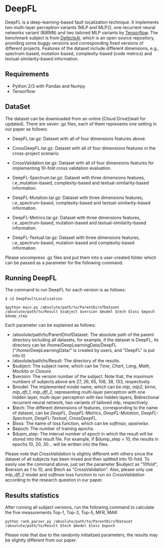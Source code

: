 # DeepFL
DeepFL is a deep-learning-based fault localization technique. It implements two multi-layer perceptron variants (MLP and MLP2), one recurrent neural networks variant (BiRNN) and two tailored MLP variants by [Tensorflow](https://www.tensorflow.org/). The benchmark subject is from [Defects4j](https://github.com/rjust/defects4j), which is an open source repository, providing some buggy versions and corresponding fixed versions of different projects. Features of the dataset include different dimensions, e.g., spectrum-based, mutation-based, complexity-based (code metrics) and textual-similarity-based information.  

## Requirements ##
- Python 2/3 with Pandas and Numpy
- Tensorflow

## DataSet ##
The dataset can be downloaded from an online [Cloud Drive](wait for updated). There are seven .gz files, each of them represents one setting in our paper as follows:

* DeepFL.tar.gz: Dataset with all of four dimensions features above.

* CrossDeepFL.tar.gz: Dataset with all of four dimensions features in the cross-project scenario. 

* CrossValidation.tar.gz: Dataset with all of four dimensions features for implementing 10-fold cross validation evaluation.

* DeepFL-Spectrum.tar.gz: Dataset with three dimensions features, i.e.,mutation-based, complexity-based and textual-similarity-based information.

* DeepFL-Mutation.tar.gz: Dataset with three dimensions features, i.e.,spectrum-based, complexity-based and textual-similarity-based information.

* DeepFL-Metrics.tar.gz: Dataset with three dimensions features, i.e.,spectrum-based, mutation-based and textual-similarity-based information.

* DeepFL-Textual.tar.gz: Dataset with three dimensions features, i.e.,spectrum-based, mutation-based and complexity-based information.


Please uncompress .gz files and put them into a user-created folder which can be passed as a parameter for the following command.
## Running DeepFL ##
The command to run DeepFL for each version is as follows:

```
$ cd DeepFaultLocalization
```

```
$python main.py /absolute/path/to/ParentDirofDataset /absolute/path/to/Result $subject $version $model $tech $loss $epoch $dump_step
```
Each parameter can be explained as follows:
* /absolute/path/to/ParentDirofDataset: The absolute path of the parent directory including all datasets, for example, if the dataset is DeepFL, its directory can be /home/DeepLearningData/DeepFL ("/home/DeepLearningData/" is created by users, and "DeepFL" is put
into it)
* /absolute/path/to/Result: The directory of the results. 
* $subject: The subject name, which can be *Time*, *Chart*, *Lang*, *Math*, *Mockito* or *Closure*.
* $version: The version number of the subject. Note that, the maximum numbers of subjects above are 27, 26, 65, 106, 38, 133, respectively.
* $model: The implemented model name, which can be *mlp*, *mlp2*, *birnn*, *mlp_dfl_1*, *mlp_dfl_2*, representing multi-layer perceptron with one hidden layer, multi-layer perceptron with two hidden layers, Bidirectional recurrent neural network, two variants of tailored mlp, respectively.
* $tech: The different dimensions of features, corresponding to the name of dataset, can be *DeepFL*, *DeepFL-Metrics*, *DeepFL-Mutation*, *DeepFL-Spectrum*, *DeepFL-Textual*, *CrossDeepFL*.
* $loss: The name of loss function, which can be *softmax*, *epairwise*.
* $epoch: The number of training epochs.
* $dupm_step: The interval number of epoch in which the result will be stored into the result file. For example, if $dump_step = 10, the results in epochs 10, 20, 30... will be written into the files.

Please note that *CrossValidation* is slightly different with others since the dataset of all subjects has been mixed and then splitted into 10-fold. To easily use the command above, just set the parameter $subject as "10fold", $version as 1 to 10, and $tech as "CrossValidation". Also, please only use *mlp_dfl_2* model and *softmax* loss function to run on *CrossValidation* according to the research question in our paper.

## Results statistics ##
After running all subject versions, run the following command to calculate the five measurements Top-1, Top-3, Top-5, MFR, MAR:

```
python rank_parser.py /absolute/path/to/ParentDirofDataset /absolute/path/to/Result $tech $model $loss $epoch
```
Please note that due to the randomly initialized parameters, the results may be slightly different from our paper.

